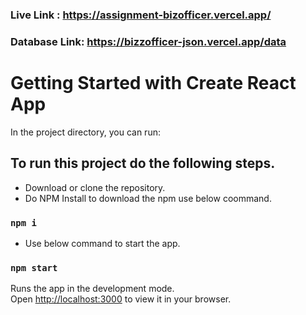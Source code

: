 ### Live Link : https://assignment-bizofficer.vercel.app/
### Database Link: https://bizzofficer-json.vercel.app/data

# Getting Started with Create React App

In the project directory, you can run:

## To run this project do the following steps.
- Download or clone the repository.
- Do NPM Install to download the npm use below coommand.
### `npm i`
- Use below command to start the app.
### `npm start`

Runs the app in the development mode.\
Open [http://localhost:3000](http://localhost:3000) to view it in your browser.

